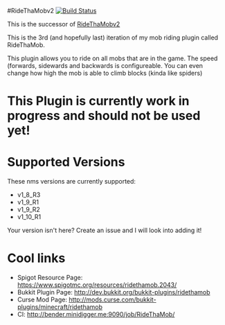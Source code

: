 #RideThaMobv2 [![Build Status](http://bender.minidigger.me:9090/job/RideThaMob/badge/icon)](http://bender.minidigger.me:9090/job/RideThaMob/)

This is the successor of [RideThaMobv2](https://github.com/MiniDigger/RideThaMobv2)

This is the 3rd (and hopefully last) iteration of my mob riding plugin called RideThaMob.

This plugin allows you to ride on all mobs that are in the game.
The speed (forwards, sidewards and backwards is configureable. You can even change how high the mob is able to climb blocks (kinda like spiders) 

# This Plugin is currently work in progress and should not be used yet!

# Supported Versions
These nms versions are currently supported:
* v1_8_R3
* v1_9_R1
* v1_9_R2
* v1_10_R1
 
Your version isn't here? Create an issue and I will look into adding it!

# Cool links
* Spigot Resource Page: https://www.spigotmc.org/resources/ridethamob.2043/
* Bukkit Plugin Page:  http://dev.bukkit.org/bukkit-plugins/ridethamob
* Curse Mod Page: http://mods.curse.com/bukkit-plugins/minecraft/ridethamob
* CI: http://bender.minidigger.me:9090/job/RideThaMob/
